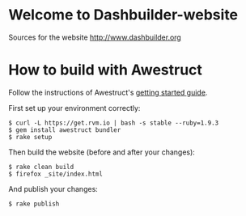 Welcome to Dashbuilder-website
===================

Sources for the website http://www.dashbuilder.org

# How to build with Awestruct

Follow the instructions of Awestruct's [getting started guide](http://awestruct.org/getting_started/).

First set up your environment correctly:

    $ curl -L https://get.rvm.io | bash -s stable --ruby=1.9.3
    $ gem install awestruct bundler
    $ rake setup

Then build the website (before and after your changes):

    $ rake clean build
    $ firefox _site/index.html

And publish your changes:

    $ rake publish

